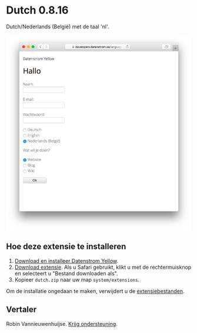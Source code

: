 Dutch 0.8.16
============
Dutch/Nederlands (België) met de taal 'nl'.

<p align="center"><img src="dutch-screenshot.png?raw=true" alt="Screenshot"></p>

## Hoe deze extensie te installeren

1. [Download en installeer Datenstrom Yellow](https://github.com/datenstrom/yellow/).
2. [Download extensie](https://github.com/datenstrom/yellow-extensions/raw/master/zip/dutch.zip). Als u Safari gebruikt, klikt u met de rechtermuisknop en selecteert u "Bestand downloaden als".
3. Kopieer `dutch.zip` naar uw map `system/extensions`.

Om de installatie ongedaan te maken, verwijdert u de [extensiebestanden](extension.ini).

## Vertaler

Robin Vannieuwenhuijse. [Krijg ondersteuning](https://extensions.datenstrom.se/help/).
